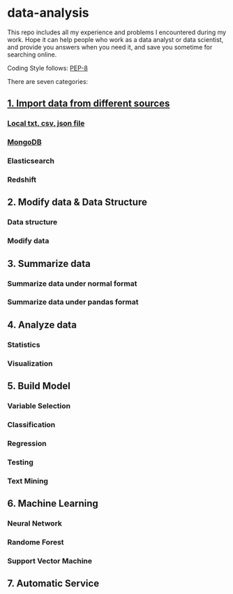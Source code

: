 # data-analysis

This repo includes all my experience and problems I encountered during my work. Hope it can help people who work as a data analyst or data scientist, and provide you answers when you need it, and save you sometime for searching online.

Coding Style follows: [PEP-8](https://www.python.org/dev/peps/pep-0008/)

There are seven categories:

## [1. Import data from different sources](https://github.com/winter-qiu/data-analysis/tree/master/1.%20Import%20Data)

### [Local txt, csv, json file](https://github.com/winter-qiu/data-analysis/blob/master/1.%20Import%20Data/read_local_file.py)

### [MongoDB](https://github.com/winter-qiu/data-analysis/blob/master/1.%20Import%20Data/use_mongo.py)

### Elasticsearch

### Redshift

## 2. Modify data & Data Structure

### Data structure

### Modify data

## 3. Summarize data

### Summarize data under normal format

### Summarize data under pandas format

## 4. Analyze data

### Statistics

### Visualization

## 5. Build Model

### Variable Selection

### Classification

### Regression

### Testing

### Text Mining

## 6. Machine Learning

### Neural Network

### Randome Forest

### Support Vector Machine

## 7. Automatic Service